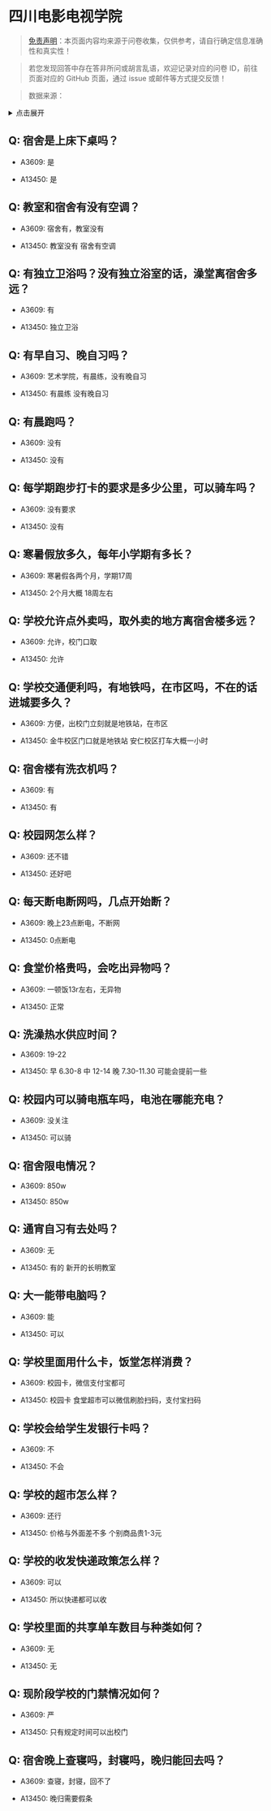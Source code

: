 # 四川电影电视学院

> [免责声明](https://colleges.chat/#_3)：本页面内容均来源于问卷收集，仅供参考，请自行确定信息准确性和真实性！

> 若您发现回答中存在答非所问或胡言乱语，欢迎记录对应的问卷 ID，前往页面对应的 GitHub 页面，通过 issue 或邮件等方式提交反馈！

> 数据来源：

<details><summary>点击展开</summary>
<ul>
<li>A3609: 匿名 (2021 年 06 月)</li>
<li>A13450: 匿名 (2022 年 06 月)</li>
</ul>
</details>

## Q: 宿舍是上床下桌吗？

- A3609: 是

- A13450: 是

## Q: 教室和宿舍有没有空调？

- A3609: 宿舍有，教室没有

- A13450: 教室没有 宿舍有空调

## Q: 有独立卫浴吗？没有独立浴室的话，澡堂离宿舍多远？

- A3609: 有

- A13450: 独立卫浴

## Q: 有早自习、晚自习吗？

- A3609: 艺术学院，有晨练，没有晚自习

- A13450: 有晨练 没有晚自习

## Q: 有晨跑吗？

- A3609: 没有

- A13450: 没有

## Q: 每学期跑步打卡的要求是多少公里，可以骑车吗？

- A3609: 没有要求

- A13450: 没有

## Q: 寒暑假放多久，每年小学期有多长？

- A3609: 寒暑假各两个月，学期17周

- A13450: 2个月大概 18周左右

## Q: 学校允许点外卖吗，取外卖的地方离宿舍楼多远？

- A3609: 允许，校门口取

- A13450: 允许

## Q: 学校交通便利吗，有地铁吗，在市区吗，不在的话进城要多久？

- A3609: 方便，出校门立刻就是地铁站，在市区

- A13450: 金牛校区门口就是地铁站 安仁校区打车大概一小时

## Q: 宿舍楼有洗衣机吗？

- A3609: 有

- A13450: 有

## Q: 校园网怎么样？

- A3609: 还不错

- A13450: 还好吧

## Q: 每天断电断网吗，几点开始断？

- A3609: 晚上23点断电，不断网

- A13450: 0点断电

## Q: 食堂价格贵吗，会吃出异物吗？

- A3609: 一顿饭13r左右，无异物

- A13450: 正常

## Q: 洗澡热水供应时间？

- A3609: 19-22

- A13450: 早 6.30-8
中 12-14
晚 7.30-11.30   可能会提前一些

## Q: 校园内可以骑电瓶车吗，电池在哪能充电？

- A3609: 没关注

- A13450: 可以骑

## Q: 宿舍限电情况？

- A3609: 850w

- A13450: 850w

## Q: 通宵自习有去处吗？

- A3609: 无

- A13450: 有的 新开的长明教室

## Q: 大一能带电脑吗？

- A3609: 能

- A13450: 可以

## Q: 学校里面用什么卡，饭堂怎样消费？

- A3609: 校园卡，微信支付宝都可

- A13450: 校园卡 食堂超市可以微信刷脸扫码，支付宝扫码

## Q: 学校会给学生发银行卡吗？

- A3609: 不

- A13450: 不会

## Q: 学校的超市怎么样？

- A3609: 还行

- A13450: 价格与外面差不多 个别商品贵1-3元

## Q: 学校的收发快递政策怎么样？

- A3609: 可以

- A13450: 所以快递都可以收

## Q: 学校里面的共享单车数目与种类如何？

- A3609: 无

- A13450: 无

## Q: 现阶段学校的门禁情况如何？

- A3609: 严

- A13450: 只有规定时间可以出校门

## Q: 宿舍晚上查寝吗，封寝吗，晚归能回去吗？

- A3609: 查寝，封寝，回不了

- A13450: 晚归需要假条

